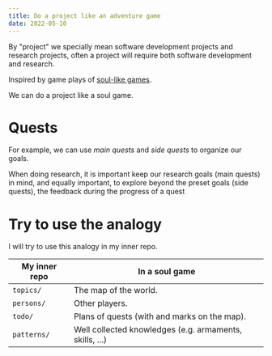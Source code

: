 ```yaml
---
title: Do a project like an adventure game
date: 2022-05-10
---
```


By "project" we specially mean software development projects and research projects,
often a project will require both software development and research.

Inspired by game plays of [soul-like games](https://en.wikipedia.org/wiki/Dark_Souls).

We can do a project like a soul game.

# Quests

For example, we can use _main quests_ and _side quests_ to organize our goals.

When doing research, it is important keep our research goals (main quests) in mind,
and equally important, to explore beyond the preset goals (side quests),
the feedback during the progress of a quest

# Try to use the analogy

I will try to use this analogy in my inner repo.

| My inner repo | In a soul game                                          |
| ------------- | ------------------------------------------------------- |
| `topics/`     | The map of the world.                                   |
| `persons/`    | Other players.                                          |
| `todo/`       | Plans of quests (with and marks on the map).            |
| `patterns/`   | Well collected knowledges (e.g. armaments, skills, ...) |
